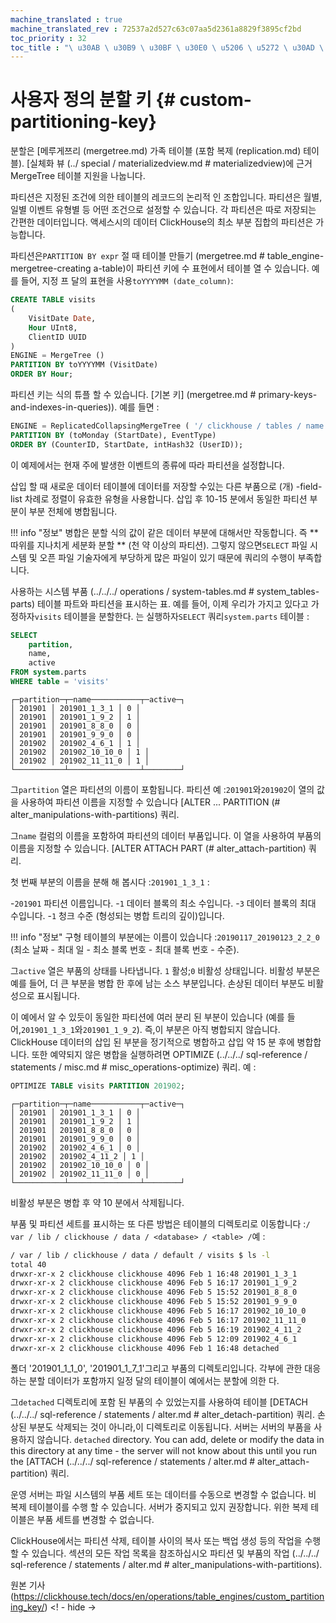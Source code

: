 ```yaml
---
machine_translated : true
machine_translated_rev : 72537a2d527c63c07aa5d2361a8829f3895cf2bd
toc_priority : 32
toc_title : "\ u30AB \ u30B9 \ u30BF \ u30E0 \ u5206 \ u5272 \ u30AD \ u30FC"
---
```


# 사용자 정의 분할 키 {# custom-partitioning-key}

분할은 [메루게쯔리 (mergetree.md) 가족 테이블 (포함 복제 (replication.md) 테이블). [실체화 뷰 (../ special / materializedview.md # materializedview)에 근거 MergeTree 테이블 지원을 나눕니다.

파티션은 지정된 조건에 의한 테이블의 레코드의 논리적 인 조합입니다. 파티션은 월별, 일별 이벤트 유형별 등 어떤 조건으로 설정할 수 있습니다. 각 파티션은 따로 저장되는 간편한 데이터입니다. 액세스시의 데이터 ClickHouse의 최소 부분 집합의 파티션은 가능합니다.

파티션은`PARTITION BY expr` 절 때 테이블 만들기 (mergetree.md # table_engine-mergetree-creating a-table)이 파티션 키에 수 표현에서 테이블 열 수 있습니다. 예를 들어, 지정 프 달의 표현을 사용`toYYYYMM (date_column)`:

```sql
CREATE TABLE visits
(
    VisitDate Date,
    Hour UInt8,
    ClientID UUID
)
ENGINE = MergeTree ()
PARTITION BY toYYYYMM (VisitDate)
ORDER BY Hour;
```

파티션 키는 식의 튜플 할 수 있습니다. [기본 키] (mergetree.md # primary-keys-and-indexes-in-queries)). 예를 들면 :

```sql
ENGINE = ReplicatedCollapsingMergeTree ( '/ clickhouse / tables / name', 'replica1'Sign)
PARTITION BY (toMonday (StartDate), EventType)
ORDER BY (CounterID, StartDate, intHash32 (UserID));
```

이 예제에서는 현재 주에 발생한 이벤트의 종류에 따라 파티션을 설정합니다.

삽입 할 때 새로운 데이터 테이블에 데이터를 저장할 수있는 다른 부품으로 (개) -field-list 차례로 정렬이 유효한 유형을 사용합니다. 삽입 후 10-15 분에서 동일한 파티션 부분이 부분 전체에 병합됩니다.

!!! info "정보"
    병합은 분할 식의 값이 같은 데이터 부분에 대해서만 작동합니다. 즉 ** 따위를 지나치게 세분화 분할 ** (천 약 이상의 파티션). 그렇지 않으면`SELECT` 파일 시스템 및 오픈 파일 기술자에게 부당하게 많은 파일이 있기 때문에 쿼리의 수행이 부족합니다.

사용하는 시스템 부품 (../../../ operations / system-tables.md # system_tables-parts) 테이블 파트와 파티션을 표시하는 표. 예를 들어, 이제 우리가 가지고 있다고 가정하자`visits` 테이블을 분할한다. 는 실행하자`SELECT` 쿼리`system.parts` 테이블 :

```sql
SELECT
    partition,
    name,
    active
FROM system.parts
WHERE table = 'visits'
```

```text
┌─partition─┬─name───────────┬─active─┐
│ 201901 │ 201901_1_3_1 │ 0 │
│ 201901 │ 201901_1_9_2 │ 1 │
│ 201901 │ 201901_8_8_0 │ 0 │
│ 201901 │ 201901_9_9_0 │ 0 │
│ 201902 │ 201902_4_6_1 │ 1 │
│ 201902 │ 201902_10_10_0 │ 1 │
│ 201902 │ 201902_11_11_0 │ 1 │
└───────────┴────────────────┴────────┘
```

그`partition` 열은 파티션의 이름이 포함됩니다. 파티션 예 :`201901`와`201902`이 열의 값을 사용하여 파티션 이름을 지정할 수 있습니다 [ALTER ... PARTITION (# alter_manipulations-with-partitions) 쿼리.

그`name` 컬럼의 이름을 포함하여 파티션의 데이터 부품입니다. 이 열을 사용하여 부품의 이름을 지정할 수 있습니다. [ALTER ATTACH PART (# alter_attach-partition) 쿼리.

첫 번째 부분의 이름을 분해 해 봅시다 :`201901_1_3_1` :

-`201901` 파티션 이름입니다.
-`1` 데이터 블록의 최소 수입니다.
-`3` 데이터 블록의 최대 수입니다.
-`1` 청크 수준 (형성되는 병합 트리의 깊이)입니다.

!!! info "정보"
    구형 테이블의 부분에는 이름이 있습니다 :`20190117_20190123_2_2_0` (최소 날짜 - 최대 일 - 최소 블록 번호 - 최대 블록 번호 - 수준).

그`active` 열은 부품의 상태를 나타냅니다. `1` 활성;`0` 비활성 상태입니다. 비활성 부분은 예를 들어, 더 큰 부분을 병합 한 후에 남는 소스 부분입니다. 손상된 데이터 부분도 비활성으로 표시됩니다.

이 예에서 알 수 있듯이 동일한 파티션에 여러 분리 된 부분이 있습니다 (예를 들어,`201901_1_3_1`와`201901_1_9_2`). 즉,이 부분은 아직 병합되지 않습니다. ClickHouse 데이터의 삽입 된 부분을 정기적으로 병합하고 삽입 약 15 분 후에 병합합니다. 또한 예약되지 않은 병합을 실행하려면 OPTIMIZE (../../../ sql-reference / statements / misc.md # misc_operations-optimize) 쿼리. 예 :

```sql
OPTIMIZE TABLE visits PARTITION 201902;
```

```text
┌─partition─┬─name───────────┬─active─┐
│ 201901 │ 201901_1_3_1 │ 0 │
│ 201901 │ 201901_1_9_2 │ 1 │
│ 201901 │ 201901_8_8_0 │ 0 │
│ 201901 │ 201901_9_9_0 │ 0 │
│ 201902 │ 201902_4_6_1 │ 0 │
│ 201902 │ 201902_4_11_2 │ 1 │
│ 201902 │ 201902_10_10_0 │ 0 │
│ 201902 │ 201902_11_11_0 │ 0 │
└───────────┴────────────────┴────────┘
```

비활성 부분은 병합 후 약 10 분에서 삭제됩니다.

부품 및 파티션 세트를 표시하는 또 다른 방법은 테이블의 디렉토리로 이동합니다 :`/ var / lib / clickhouse / data / <database> / <table> /`예 :

```bash
/ var / lib / clickhouse / data / default / visits $ ls -l
total 40
drwxr-xr-x 2 clickhouse clickhouse 4096 Feb 1 16:48 201901_1_3_1
drwxr-xr-x 2 clickhouse clickhouse 4096 Feb 5 16:17 201901_1_9_2
drwxr-xr-x 2 clickhouse clickhouse 4096 Feb 5 15:52 201901_8_8_0
drwxr-xr-x 2 clickhouse clickhouse 4096 Feb 5 15:52 201901_9_9_0
drwxr-xr-x 2 clickhouse clickhouse 4096 Feb 5 16:17 201902_10_10_0
drwxr-xr-x 2 clickhouse clickhouse 4096 Feb 5 16:17 201902_11_11_0
drwxr-xr-x 2 clickhouse clickhouse 4096 Feb 5 16:19 201902_4_11_2
drwxr-xr-x 2 clickhouse clickhouse 4096 Feb 5 12:09 201902_4_6_1
drwxr-xr-x 2 clickhouse clickhouse 4096 Feb 1 16:48 detached
```

폴더 '201901_1_1_0', '201901_1_7_1'그리고 부품의 디렉토리입니다. 각부에 관한 대응하는 분할 데이터가 포함까지 일정 달의 테이블이 예에서는 분할에 의한 다.

그`detached` 디렉토리에 포함 된 부품의 수 있었는지를 사용하여 테이블 [DETACH (../../../ sql-reference / statements / alter.md # alter_detach-partition) 쿼리. 손상된 부분도 삭제되는 것이 아니라,이 디렉토리로 이동됩니다. 서버는 서버의 부품을 사용하지 않습니다. `detached` directory. You can add, delete or modify the data in this directory at any time - the server will not know about this until you run the [ATTACH (../../../ sql-reference / statements / alter.md # alter_attach-partition) 쿼리.

운영 서버는 파일 시스템의 부품 세트 또는 데이터를 수동으로 변경할 수 없습니다. 비 복제 테이블이를 수행 할 수 있습니다. 서버가 중지되고 있지 권장합니다. 위한 복제 테이블은 부품 세트를 변경할 수 없습니다.

ClickHouse에서는 파티션 삭제, 테이블 사이의 복사 또는 백업 생성 등의 작업을 수행 할 수 있습니다. 섹션의 모든 작업 목록을 참조하십시오 파티션 및 부품의 작업 (../../../ sql-reference / statements / alter.md # alter_manipulations-with-partitions).

원본 기사 (https://clickhouse.tech/docs/en/operations/table_engines/custom_partitioning_key/) <! - hide ->
